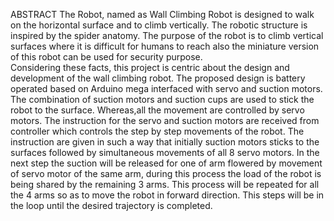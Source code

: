 ABSTRACT
The Robot, named as Wall Climbing Robot is designed to walk on the horizontal surface and to climb vertically.
The robotic structure is inspired by the spider anatomy. The purpose of the robot is to climb vertical surfaces 
where it is difficult for humans to reach also the miniature version of this robot can be used for security purpose.  
Considering these facts, this project is centric about the design and development of the wall climbing robot. 
 The proposed design is battery operated based on  Arduino mega interfaced with servo and suction motors.
 The combination of  suction motors and suction cups are used  to stick the robot to the surface.
 Whereas,all the movement are controlled by servo motors. The instruction for the servo and suction motors are received from controller
 which controls the step by step movements of the robot. The instruction are given in such a way that initially suction motors sticks to 
 the surfaces followed by simultaneous movements of all 8 servo motors. 
 In the next step the suction will be released for one of arm flowered by movement of servo motor of the same arm,
 during this process the load of the robot is being shared by the remaining 3 arms. 
 This process will be repeated for all the 4 arms so as to move the robot in forward direction. 
 This steps will be in the loop until the desired trajectory is completed.
